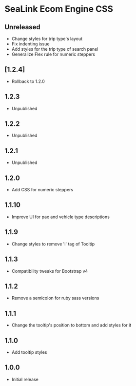 # SeaLink Ecom Engine CSS

## Unreleased

* Change styles for trip type's layout
* Fix indenting issue
* Add styles for the trip type of search panel
* Generalize Flex rule for numeric steppers

## [1.2.4]

* Rollback to 1.2.0

## 1.2.3

* Unpublished

## 1.2.2

* Unpublished

## 1.2.1

* Unpublished

## 1.2.0

* Add CSS for numeric steppers

## 1.1.10

* Improve UI for pax and vehicle type descriptions

## 1.1.9

* Change styles to remove 'i' tag of Tooltip

## 1.1.3

* Compatibility tweaks for Bootstrap v4

## 1.1.2

* Remove a semicolon for ruby sass versions

## 1.1.1

* Change the tooltip's position to bottom and add styles for it

## 1.1.0

* Add tooltip styles

## 1.0.0

* Initial release
